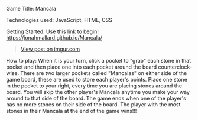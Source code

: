 Game Title: Mancala

Technologies used: JavaScript, HTML, CSS

Getting Started: Use this link to begin! https://jonahmallard.github.io/Mancala/

<blockquote class="imgur-embed-pub" lang="en" data-id="7Lc1oZZ"><a href="https://imgur.com/7Lc1oZZ">View post on imgur.com</a></blockquote><script async src="//s.imgur.com/min/embed.js" charset="utf-8"></script>

How to play: When it is your turn, click a pocket to "grab" each stone in that pocket and then place one into each pocket around the board counterclock-wise. There are two larger pockets called "Mancalas" on either side of the game board, these are used to store each player's points. Place one stone in the pocket to your right, every time you are placing stones around the board. You will skip the other player's Mancala anytime you make your way around to that side of the board. The game ends when one of the player's has no more stones on their side of the board. The player with the most stones in their Mancala at the end of the game wins!!!


